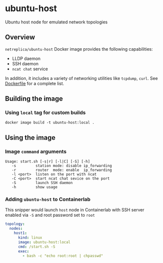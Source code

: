 # ubuntu-host
Ubuntu host node for emulated network topologies

## Overview

`netreplica/ubuntu-host` Docker image provides the following capabilities:

* LLDP daemon
* SSH daemon
* `ncat chat` service

In addition, it includes a variety of networking utilities like `tcpdump`, `curl`. See [Dockerfile](Dockerfile) for a complete list.

## Building the image

### Using `local` tag for custom builds

```Shell
docker image build -t ubuntu-host:local .
```
## Using the image

### Image `command` arguments

```
Usage: start.sh [-s|r] [-l|C] [-S] [-h]
   -s         station mode: disable ip_forwarding
   -r         router  mode: enable  ip_forwarding
   -l <port>  listen on the port with ncat
   -C <port>  start ncat chat sevice on the port
   -S         launch SSH daemon
   -h         show usage
```

### Adding `ubuntu-host` to Containerlab

This snipper would launch `host` node in Containerlab with SSH server enabled via `-S` and root password set to `root`

```Yaml
topology:
  nodes:
    host1:
      kind: linux
      image: ubuntu-host:local
      cmd: /start.sh -S
      exec:
        - bash -c "echo root:root | chpasswd"
```